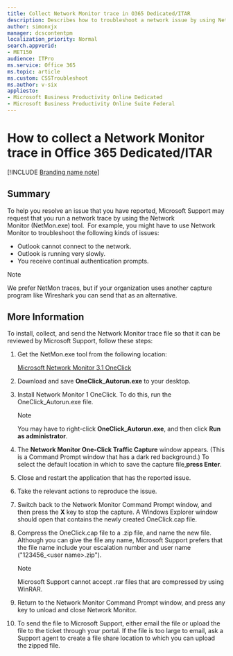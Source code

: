 ```yaml
---
title: Collect Network Monitor trace in O365 Dedicated/ITAR
description: Describes how to troubleshoot a network issue by using Network Monitor in Office 365 Dedicated/ITAR.
author: simonxjx
manager: dcscontentpm
localization_priority: Normal
search.appverid: 
- MET150
audience: ITPro
ms.service: Office 365
ms.topic: article
ms.custom: CSSTroubleshoot
ms.author: v-six
appliesto:
- Microsoft Business Productivity Online Dedicated
- Microsoft Business Productivity Online Suite Federal
---
```


# How to collect a Network Monitor trace in Office 365 Dedicated/ITAR

[!INCLUDE [Branding name note](../../../includes/branding-name-note.md)]

## Summary

To help you resolve an issue that you have reported, Microsoft Support may request that you run a network trace by using the Network Monitor (NetMon.exe) tool.  
For example, you might have to use Network Monitor to troubleshoot the following kinds of issues: 

- Outlook cannot connect to the network.    
- Outlook is running very slowly.    
- You receive continual authentication prompts.    

> [!NOTE]
> We prefer NetMon traces, but if your organization uses another capture program like Wireshark you can send that as an alternative. 

## More Information

To install, collect, and send the Network Monitor trace file so that it can be reviewed by Microsoft Support, follow these steps:

1. Get the NetMon.exe tool from the following location:
    
    [Microsoft Network Monitor 3.1 OneClick](https://www.microsoft.com/download/details.aspx?id=6537)   
2. Download and save **OneClick_Autorun.exe** to your desktop.   
3. Install Network Monitor 1 OneClick. To do this, run the OneClick_Autorun.exe file.

    > [!NOTE]
    > You may have to right-click **OneClick_Autorun.exe**, and then click **Run as administrator**.
4. The **Network Monitor One-Click Traffic Capture** window appears. (This is a Command Prompt window that has a dark red background.) To select the default location in which to save the capture file,**press Enter**.   
5. Close and restart the application that has the reported issue.   
6. Take the relevant actions to reproduce the issue.   
7. Switch back to the Network Monitor Command Prompt window, and then press the **X** key to stop the capture. A Windows Explorer window should open that contains the newly created OneClick.cap file.   
8. Compress the OneClick.cap file to a .zip file, and name the new file. Although you can give the file any name, Microsoft Support prefers that the file name include your escalation number and user name ("123456_\<user name>.zip"). 

    > [!NOTE]
    > Microsoft Support cannot accept .rar files that are compressed by using WinRAR.   
9. Return to the Network Monitor Command Prompt window, and press any key to unload and close Network Monitor.   
10. To send the file to Microsoft Support, either email the file or upload the file to the ticket through your portal. If the file is too large to email, ask a Support agent to create a file share location to which you can upload the zipped file.   
